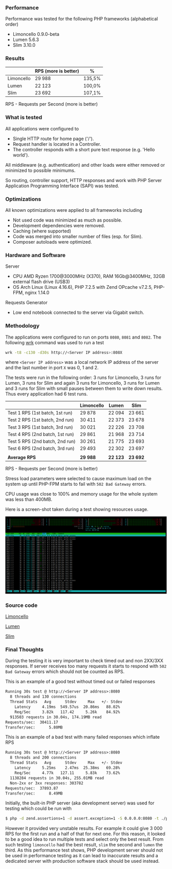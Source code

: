 ### Performance

Performance was tested for the following PHP frameworks (alphabetical order)

- Limoncello 0.9.0-beta
- Lumen 5.6.3
- Slim 3.10.0

### Results

|               | RPS (more is better) |    %   |
| ------------- |----------------------| -------|
| Limoncello    |        29 988        | 135,5% |
| Lumen         |        22 123        | 100,0% |
| Slim          |        23 692        | 107,1% |

RPS - Requests per Second (more is better)

### What is tested

All applications were configured to
- Single HTTP route for home page ('/').
- Request handler is located in a Controller.
- The controller responds with a short pure text response (e.g. 'Hello world').

All middleware (e.g. authentication) and other loads were either removed or minimized to possible minimums.

So routing, controller support, HTTP responses and work with PHP Server Application Programming Interface (SAPI) was tested.

### Optimizations

All known optimizations were applied to all frameworks including

- Not used code was minimized as much as possible.
- Development dependencies were removed.
- Caching (where supported)
- Code was merged into smaller number of files (esp. for Slim).
- Composer autoloads were optimized.

### Hardware and Software

Server

- CPU AMD Ryzen 1700@3000MHz (X370), RAM 16Gb@3400MHz, 32GB external flash drive (USB3)
- OS Arch Linux (Linux 4.16.6), PHP 7.2.5 with Zend OPcache v7.2.5, PHP-FPM, nginx 1.14.0

Requests Generator

- Low end notebook connected to the server via Gigabit switch. 

### Methodology

The applications were configured to run on ports `8080`, `8081` and `8082`. The following [wrk](https://github.com/wg/wrk) command was used to run a test

```bash
wrk -t8 -c130 -d30s http://<Server IP address>:808X
```

where `<Server IP address>` was a local network IP address of the server and the last number in port `X` was 0, 1 and 2.

The tests were run in the following order: 3 runs for Limoncello, 3 runs for Lumen, 3 runs for Slim and again 3 runs for Limoncello, 3 runs for Lumen and 3 runs for Slim with small pauses between them to write down results. Thus every application had 6 test runs. 

|                                 |  Limoncello  |   Lumen    |    Slim    |
| ------------------------------- | ------------ | ---------- | ---------- |
| Test 1 RPS (1st batch, 1st run) |    29 878    |   22 094   |   23 661   |
| Test 2 RPS (1st batch, 2nd run) |    30 411    |   22 373   |   23 678   |
| Test 3 RPS (1st batch, 3rd run) |    30 021    |   22 226   |   23 708   |
| Test 4 RPS (2nd batch, 1st run) |    29 861    |   21 968   |   23 714   |
| Test 5 RPS (2nd batch, 2nd run) |    30 261    |   21 775   |   23 693   |
| Test 6 RPS (2nd batch, 3rd run) |    29 493    |   22 302   |   23 697   |
|                                 |              |            |            |
| **Average RPS**                 |  **29 988**  | **22 123** | **23 692** |

RPS - Requests per Second (more is better)

Stress load parameters were selected to cause maximum load on the system up until PHP-FPM starts to fail with `502 Bad Gateway` errors.

CPU usage was close to 100% and memory usage for the whole system was less than 400MB.

Here is a screen-shot taken during a test showing resources usage.

![Monitor Screen-shot](/docs/bench/minimalistic/img/monitor.png)

### Source code

[Limoncello](/docs/bench/minimalistic/limoncello)

[Lumen](/docs/bench/minimalistic/lumen)

[Slim](/docs/bench/minimalistic/slim)

### Final Thoughts

During the testing it is very important to check timed out and non 2XX/3XX responses. If server receives too many requests it starts to respond with `502 Bad Gateway` errors which should not be counted as RPS.

This is an example of a good test without timed out or failed responses

```text
Running 30s test @ http://<Server IP address>:8080
  8 threads and 130 connections
  Thread Stats   Avg      Stdev     Max   +/- Stdev
    Latency     4.19ms  549.57us  20.86ms   88.02%
    Req/Sec     3.82k   117.42     5.26k    84.92%
  913503 requests in 30.04s, 174.19MB read
Requests/sec:  30411.17
Transfer/sec:      5.80MB
``` 
This is an example of a bad test with many failed responses which inflate RPS

```text
Running 30s test @ http://<Server IP address>:8080
  8 threads and 200 connections
  Thread Stats   Avg      Stdev     Max   +/- Stdev
    Latency     5.25ms    2.47ms  25.38ms   69.28%
    Req/Sec     4.77k   127.11     5.83k    73.62%
  1138284 requests in 30.04s, 255.01MB read
  Non-2xx or 3xx responses: 303782
Requests/sec:  37893.87
Transfer/sec:      8.49MB
```

Initially, the built-in PHP server (aka development server) was used for testing which could be run with

```bash
$ php -d zend.assertions=1 -d assert.exception=1 -S 0.0.0.0:8080 -t ./public/
```

However it provided very unstable results. For example it could give 3 000 RPS for the first run and a half of that for next one. For this reason, it looked to be a good idea to run multiple tests and select only the best result. From such testing `limoncello` had the best result, `slim` the second and `lumen` the third. As this performance test shows, PHP development server should not be used in performance testing as it can lead to inaccurate results and a dedicated server with production software stack should be used instead.
